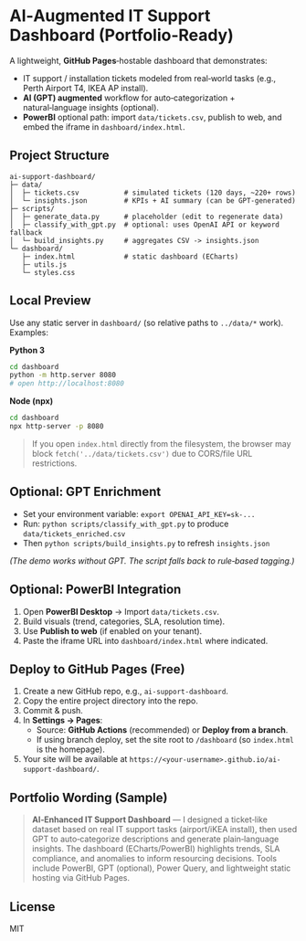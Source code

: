 
# AI‑Augmented IT Support Dashboard (Portfolio‑Ready)

A lightweight, **GitHub Pages**‑hostable dashboard that demonstrates:
- IT support / installation tickets modeled from real‑world tasks (e.g., Perth Airport T4, IKEA AP install).
- **AI (GPT) augmented** workflow for auto‑categorization + natural‑language insights (optional).
- **PowerBI** optional path: import `data/tickets.csv`, publish to web, and embed the iframe in `dashboard/index.html`.

## Project Structure
```
ai-support-dashboard/
├─ data/
│  ├─ tickets.csv           # simulated tickets (120 days, ~220+ rows)
│  └─ insights.json         # KPIs + AI summary (can be GPT‑generated)
├─ scripts/
│  ├─ generate_data.py      # placeholder (edit to regenerate data)
│  ├─ classify_with_gpt.py  # optional: uses OpenAI API or keyword fallback
│  └─ build_insights.py     # aggregates CSV -> insights.json
└─ dashboard/
   ├─ index.html            # static dashboard (ECharts)
   ├─ utils.js
   └─ styles.css
```

## Local Preview
Use any static server in `dashboard/` (so relative paths to `../data/*` work). Examples:

**Python 3**
```bash
cd dashboard
python -m http.server 8080
# open http://localhost:8080
```

**Node (npx)**
```bash
cd dashboard
npx http-server -p 8080
```

> If you open `index.html` directly from the filesystem, the browser may block `fetch('../data/tickets.csv')` due to CORS/file URL restrictions.

## Optional: GPT Enrichment
- Set your environment variable: `export OPENAI_API_KEY=sk-...`
- Run: `python scripts/classify_with_gpt.py` to produce `data/tickets_enriched.csv`
- Then `python scripts/build_insights.py` to refresh `insights.json`

*(The demo works without GPT. The script falls back to rule‑based tagging.)*

## Optional: PowerBI Integration
1. Open **PowerBI Desktop** → Import `data/tickets.csv`.
2. Build visuals (trend, categories, SLA, resolution time).
3. Use **Publish to web** (if enabled on your tenant).
4. Paste the iframe URL into `dashboard/index.html` where indicated.

## Deploy to GitHub Pages (Free)
1. Create a new GitHub repo, e.g., `ai-support-dashboard`.
2. Copy the entire project directory into the repo.
3. Commit & push.
4. In **Settings → Pages**:
   - Source: **GitHub Actions** (recommended) or **Deploy from a branch**.
   - If using branch deploy, set the site root to `/dashboard` (so `index.html` is the homepage).
5. Your site will be available at `https://<your-username>.github.io/ai-support-dashboard/`.

## Portfolio Wording (Sample)
> **AI‑Enhanced IT Support Dashboard** — I designed a ticket‑like dataset based on real IT support tasks (airport/iKEA install), then used GPT to auto‑categorize descriptions and generate plain‑language insights. The dashboard (ECharts/PowerBI) highlights trends, SLA compliance, and anomalies to inform resourcing decisions. Tools include PowerBI, GPT (optional), Power Query, and lightweight static hosting via GitHub Pages.

## License
MIT
